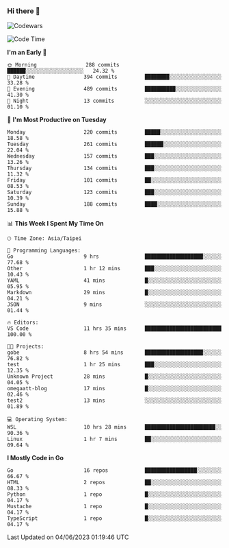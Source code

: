 ### Hi there 👋

![Codewars](https://www.codewars.com/users/omegaatt36/badges/small)

<!--START_SECTION:waka-->
![Code Time](http://img.shields.io/badge/Code%20Time-1%2C208%20hrs%2016%20mins-blue)

**I'm an Early 🐤** 

```text
🌞 Morning                288 commits         ██████░░░░░░░░░░░░░░░░░░░   24.32 % 
🌆 Daytime                394 commits         ████████░░░░░░░░░░░░░░░░░   33.28 % 
🌃 Evening                489 commits         ██████████░░░░░░░░░░░░░░░   41.30 % 
🌙 Night                  13 commits          ░░░░░░░░░░░░░░░░░░░░░░░░░   01.10 % 
```
📅 **I'm Most Productive on Tuesday** 

```text
Monday                   220 commits         █████░░░░░░░░░░░░░░░░░░░░   18.58 % 
Tuesday                  261 commits         ██████░░░░░░░░░░░░░░░░░░░   22.04 % 
Wednesday                157 commits         ███░░░░░░░░░░░░░░░░░░░░░░   13.26 % 
Thursday                 134 commits         ███░░░░░░░░░░░░░░░░░░░░░░   11.32 % 
Friday                   101 commits         ██░░░░░░░░░░░░░░░░░░░░░░░   08.53 % 
Saturday                 123 commits         ███░░░░░░░░░░░░░░░░░░░░░░   10.39 % 
Sunday                   188 commits         ████░░░░░░░░░░░░░░░░░░░░░   15.88 % 
```


📊 **This Week I Spent My Time On** 

```text
🕑︎ Time Zone: Asia/Taipei

💬 Programming Languages: 
Go                       9 hrs               ███████████████████░░░░░░   77.68 % 
Other                    1 hr 12 mins        ███░░░░░░░░░░░░░░░░░░░░░░   10.43 % 
YAML                     41 mins             █░░░░░░░░░░░░░░░░░░░░░░░░   05.95 % 
Markdown                 29 mins             █░░░░░░░░░░░░░░░░░░░░░░░░   04.21 % 
JSON                     9 mins              ░░░░░░░░░░░░░░░░░░░░░░░░░   01.44 % 

🔥 Editors: 
VS Code                  11 hrs 35 mins      █████████████████████████   100.00 % 

🐱‍💻 Projects: 
gobe                     8 hrs 54 mins       ███████████████████░░░░░░   76.82 % 
test                     1 hr 25 mins        ███░░░░░░░░░░░░░░░░░░░░░░   12.35 % 
Unknown Project          28 mins             █░░░░░░░░░░░░░░░░░░░░░░░░   04.05 % 
omegaatt-blog            17 mins             █░░░░░░░░░░░░░░░░░░░░░░░░   02.46 % 
test2                    13 mins             ░░░░░░░░░░░░░░░░░░░░░░░░░   01.89 % 

💻 Operating System: 
WSL                      10 hrs 28 mins      ███████████████████████░░   90.36 % 
Linux                    1 hr 7 mins         ██░░░░░░░░░░░░░░░░░░░░░░░   09.64 % 
```

**I Mostly Code in Go** 

```text
Go                       16 repos            █████████████████░░░░░░░░   66.67 % 
HTML                     2 repos             ██░░░░░░░░░░░░░░░░░░░░░░░   08.33 % 
Python                   1 repo              █░░░░░░░░░░░░░░░░░░░░░░░░   04.17 % 
Mustache                 1 repo              █░░░░░░░░░░░░░░░░░░░░░░░░   04.17 % 
TypeScript               1 repo              █░░░░░░░░░░░░░░░░░░░░░░░░   04.17 % 
```




 Last Updated on 04/06/2023 01:19:46 UTC
<!--END_SECTION:waka-->

<!--
**omegaatt36/omegaatt36** is a ✨ _special_ ✨ repository because its `README.md` (this file) appears on your GitHub profile.

Here are some ideas to get you started:

- 🔭 I’m currently working on ...
- 🌱 I’m currently learning ...
- 👯 I’m looking to collaborate on ...
- 🤔 I’m looking for help with ...
- 💬 Ask me about ...
- 📫 How to reach me: ...
- 😄 Pronouns: ...
- ⚡ Fun fact: ...
-->
